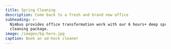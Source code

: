 ```yaml
---
title: Spring Cleaning
description: Come back to a fresh and brand new office
subheading: >-
  Nimbus provides office transformation work with our 6 hours+ deep spring
  cleaning package.
image: /images/bg-hero.jpg
caption: Book an ad-hock cleaner
---
```

